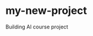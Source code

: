 # my-new-project
Building AI course project
<!-- This is the markdown template for the final project of the Building AI course, 
created by Reaktor Innovations and University of Helsinki. 

# Netflix

Final project for the Building AI course

## Summary

This AI project aims to recommend Netflix series to users based on their preferences and viewing history, enhancing their entertainment experience and helping them discover new content tailored to their interests.


## Background

With the vast amount of content available on Netflix, users often struggle to find shows that match their tastes. This project addresses the common problem of decision fatigue and the overwhelming choices users face when selecting what to watch. By leveraging AI algorithms, personalized recommendations can be generated, increasing user satisfaction and engagement.

- Decision fatigue in selecting Netflix series
- Overwhelming choices leading to indecision
- Personalized recommendations improving user satisfaction

## How is it used?

Users provide input regarding their preferences, such as genres they enjoy, favorite shows, or ratings of previously watched series. The AI algorithms analyze this data along with Netflix's extensive content library to generate tailored recommendations. Users can explore suggested series and choose the ones that interest them.

Images will make your README look nice!

Code examples:
import pandas as pd
from sklearn.metrics.pairwise import cosine_similarity

ratings_data = {
    'User': ['User1', 'User2', 'User3', 'User4'],
    'Stranger Things': [5, 4, 0, 4],
    'The Crown': [4, 5, 3, 0],
    'Breaking Bad': [0, 4, 5, 5],
    'Narcos': [3, 0, 4, 3],
    # Add more series and ratings as needed
}

ratings_df = pd.DataFrame(ratings_data)
cosine_sim = cosine_similarity(ratings_df.drop('User', axis=1))

def get_recommendations(user):
    user_index = ratings_df[ratings_df['User'] == user].index[0]
    sim_scores = list(enumerate(cosine_sim[user_index]))
    sim_scores = sorted(sim_scores, key=lambda x: x[1], reverse=True)
    sim_scores = sim_scores[1:]  # Exclude self
    similar_users = [i[0] for i in sim_scores]

    recommendations = []
    for user_index in similar_users:
        for series, rating in ratings_df.drop('User', axis=1).iloc[user_index].items():
            if rating > 3 and ratings_df.iloc[user_index][series] == 0:
                recommendations.append(series)
    return recommendations[:5]  # Return top 5 recommendations

user = 'User1'
recommended_series = get_recommendations(user)
print(f"Recommended series for {user}: {recommended_series}")



## Data sources and AI methods
Data sources include user profiles, viewing history, ratings, and metadata from Netflix. AI methods encompass collaborative filtering, content-based filtering, and hybrid recommendation systems. Natural language processing (NLP) techniques may be utilized to understand user preferences and show descriptions.
## Challenges

Challenges include addressing the cold start problem for new users with limited viewing history, ensuring diversity in recommendations to avoid filter bubbles, and maintaining user privacy by securely handling sensitive data.

## What next?

Future enhancements could involve incorporating real-time user feedback to continuously improve recommendations, integrating social features for sharing and discussing series with friends, and expanding to recommend content from other streaming platforms. Collaboration with Netflix and access to their API would facilitate more accurate and comprehensive recommendations. 


## Acknowledgments

This project draws inspiration from Netflix's recommendation system and research in personalized content recommendation algorithms.
